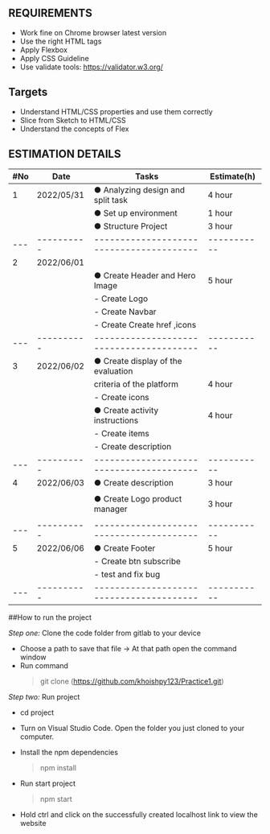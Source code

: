 ## REQUIREMENTS

- Work fine on Chrome browser latest version
- Use the right HTML tags
- Apply Flexbox
- Apply CSS Guideline
- Use validate tools: https://validator.w3.org/

## Targets

- Understand HTML/CSS properties and use them correctly
- Slice from Sketch to HTML/CSS
- Understand the concepts of Flex

## ESTIMATION DETAILS

| #No | Date       | Tasks                                    | Estimate(h) |
| --- | ---------- | ---------------------------------------- | ----------- |
| 1   | 2022/05/31 | ● Analyzing design and split task        | 4 hour      |
|     |            | ● Set up environment                     | 1 hour      |
|     |            | ● Structure Project                      | 3 hour      |
| --- | ---------- | ---------------------------------------- | ----------- |
| 2   | 2022/06/01 |                                          |             |
|     |            | ● Create Header and Hero Image           | 5 hour      |
|     |            | - Create Logo                            |             |
|     |            | - Create Navbar                          |             |
|     |            | - Create Create href ,icons              |             |
| --- | ---------- | ---------------------------------------- | ----------- |
| 3   | 2022/06/02 | ● Create display of the evaluation       |             |
|     |            |     criteria of the platform             | 4 hour      |
|     |            | - Create icons                           |             |
|     |            | ● Create activity instructions           | 4 hour      |
|     |            | - Create items                           |             |
|     |            | - Create description                     |             |
| --- | ---------- | ---------------------------------------- | ----------- |
| 4   | 2022/06/03 | ● Create description                     | 3 hour      |
|     |            |                                          |             |
|     |            | ● Create Logo product manager            | 3 hour      |
|     |            |                                          |             |
| --- | ---------- | ---------------------------------------- | ----------- |
| 5   | 2022/06/06 | ● Create Footer                          | 5 hour      |
|     |            | - Create btn subscribe        |             |
|     |            | - test and fix bug                       |             |
| --- | ---------- | ---------------------------------------- | ----------- |

##How to run the project

*Step one:* Clone the code folder from gitlab to your device

- Choose a path to save that file -> At that path open the command window
- Run command
  >git clone (https://github.com/khoishpy123/Practice1.git)

*Step two:* Run project

- cd project

- Turn on Visual Studio Code. Open the folder you just cloned to your computer.

- Install the npm dependencies
  >npm install

- Run start project
  >npm start

- Hold ctrl and click on the successfully created localhost link to view the website
